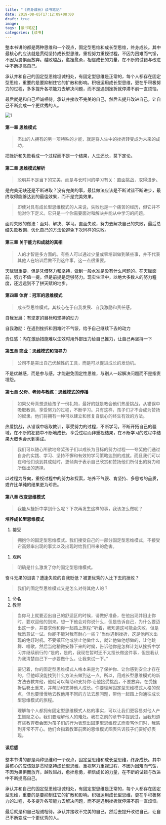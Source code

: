 ```yaml
---
title: "《终身成长》读书笔记"
date: 2019-08-05T17:12:09+08:00
draft: true
image: 
tags: [读书笔记]
categories: [读书]
---
```


整本书讲的都是两种思维和一个观点，固定型思维和成长型思维，终身成长。其中最核心的应该就是贯彻坚持成长型思维，重视努力重视过程，不因为困难而气馁，不因为畏惧而放弃。越败越战，愈挫愈勇，相信成长的力量，在不断的试错与改进中不断提高自己。

承认并和自己的固定型思维坦诚相处，有固定型思维是正常的，每个人都存在固定型思维，重要的是要抑制住它的扩散和影响。积极运用成长型思维，更在乎积极努力的过程，多多提升各项能力去解决问题，而不是遇到挫折就停滞不前一直烦恼。

最后就是和自己坦诚相待。承认并接收不完美的自己，然后去提升改进自己，让自己不断变成一个更优秀的人。

<!--more-->

![1](《终身成长》读书笔记/1.jpg)

#### 第一章 思维模式

> 杰出的人拥有的另一项特殊的才能，就是将人生中的挫折转变成为未来的成功。

把挫折和失败看成一个过程而不是一个结果，人生还长，莫下定论。

#### 第二章 思维模式解析

> 聪明并不是当下的完美，而是与长时间的学习有关：直面挑战，取得进步。

是完美无缺还是不断进取？没有完美的事，最佳做法应该是不断试错不断进步，最终取得能够达到的最佳效果，而不是完美效果。

> 即使对具有成长型思维模式的人来说，失败也是一个痛苦的经历，但它并不能对你下定义。它只是一个你需要面对和解决并能从中学习的问题。

面对失败的做法：面对、解决、学习。直面失败，努力去解决自己的失败，最后总结失败教训，优化自己的方法论避免下次同样的失败。

#### 第三章 关于能力和成就的真相

> 人的才智是多方面的。有些人可以通过少量或零培训做到某些事，并不代表其他人在培训后做不到这件事，这一点很重要。

天赋很重要，但是凭借努力和坚持，做到一般水准是没有什么问题的。在天赋面前，努力不值一提。但是前提是足够努力。现实生活中，以绝大多数人的努力程度，还远远到不了拼天赋的地步。

#### 第四章 体育：冠军的思维模式

> 成长型思维模式，其核心在于自我发展、自我激励和责任感。

自我发展：有坚定的目标和坚持的动力

自我激励：在遇到挫折和困难时不气馁，给予自己继续下去的动力

责任感：内在激励措施难以生效时用外部压力给自己推力，让自己再坚持一下

#### 第五章 商业：思维模式和领导力

> 公司不是突出自己优越性的工具，而是可以促进成长的发动机。

不是优越感，而是参与感，才能避免固定性思维，与别人一起解决问题而不是指责埋怨。

#### 第七章 父母、老师与教练：思维模式的传播

> 如果父母真想送给孩子一份礼物，最好的就是教会他们热爱挑战，从错误中吸取教训，享受努力的过程，不断学习。只有这样，孩子们才不会成为赞扬的奴隶。他们将拥有一种可以建立和修复自信心的终生有效的方法。

热爱挑战，从错误中吸取教训，享受努力的过程，不断学习。不断开拓自己的疆域，在不断的犯错中不断地成长，享受过程而非重视结果，在不断学习的过程中结果大概也会水到渠成。

> 我们可以随心所欲地夸奖孩子们以成长为目标的努力过程——夸奖他们通过自身的实践、学习、坚持不懈和有效的学习策略达到的成就。而且我们可以在和他们谈到其成就时，更倾向于表示自己欣赏和赞扬他们所付出的努力和所做出的选择。

以过程为导向，重视过程中的努力和探索，培养不气馁、肯坚持、多思考的品质，或许比单纯的结果更为珍贵。

#### 第八章 改变思维模式

> 我能从挫折中学到什么呢？下次再发生这样的事，我该怎么做呢？

**培养成长型思维模式**

1. 接受

> 拥抱你的固定型思维模式。我们接受自己的一部分固定型思维模式，不接受它高频率出现的事实以及出现时给我们带来的危害。

1. 观察

> 明确是什么激发了你的固定型思维模式。

奋斗无果的沮丧？遭逢失败的自我贬低？被更优秀的人比下去的挫败？

> 我们的固定型思维模式又是怎么对待其他人的？

1. 命名
2. 教育

> 当你马上就要迈出自己的舒适区的时候，请做好准备，在他出现并阻止你时，要欢迎他的到来。想一下他会对你说什么，但是告诉自己，为什么要迈出这一步，并要求他和你一起踏上旅程:“听着，我知道这可能会失败，但是我愿意试一试。你能不能对我有耐心一些？”当你遇到挫折，这是他再次出现的绝好时机。不要镇压他或禁止他做什么，就让他做他想做的，让他跳舞、唱歌，然后当他稍微安静下来的时候，告诉他你是怎样计划从挫折中学习并继续前行的:“是的，是的，我现在暂时还不太擅长做这件事，但是我认为我清楚自己下一步要做什么。让我来试一下。”

> 要记着，你的固定型思维模式人格本来是为了保护你、让你感到安全才存在的。但他却没能找到什么方法去做到这一点。所以，用成长型思维模式的新方法去教育他，他就可以帮助和支持你:让他接受挑战，不要放弃，在受挫折后卷土重来，并帮助和支持他人成长。你要理解固定型思维模式人格的观点，但也要慢慢地去教他用不同的方法去想问题，带他一起踏上你通往成长型思维模式的旅程。

> 理解每个人都拥有固定型思维模式人格的事实，可以让我们更容易对他人产生恻隐之心。我们要理解他人的难处。我在之前的章节中提到过，当我知道有些教育者会因为孩子们的行为表现出固定型思维模式而责骂他们时，我感到非常不开心。他们会指着教室前面的思维模式图表告诉孩子们要好好表现。

#### 读后感

整本书讲的都是两种思维和一个观点，固定型思维和成长型思维，终身成长。其中最核心的应该就是贯彻坚持成长型思维，重视努力重视过程，不因为困难而气馁，不因为畏惧而放弃。越败越战，愈挫愈勇，相信成长的力量，在不断的试错与改进中不断提高自己。

承认并和自己的固定型思维坦诚相处，有固定型思维是正常的，每个人都存在固定型思维，重要的是要抑制住它的扩散和影响。积极运用成长型思维，更在乎积极努力的过程，多多提升各项能力去解决问题，而不是遇到挫折就停滞不前一直烦恼。

最后就是和自己坦诚相待。承认并接收不完美的自己，然后去提升改进自己，让自己不断变成一个更优秀的人。